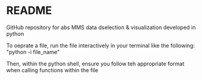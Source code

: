 # README
GitHub repository for abs MMS data dselection & visualization developed in python

To oeprate a file, run the file interactively in your terminal like the following: "python -i file_name" 

Then, within the python shell, ensure you follow teh appropriate format when calling functions within the file
